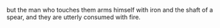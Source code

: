 but the man who touches them arms himself with iron and the shaft of a spear, and they are utterly consumed with fire.
